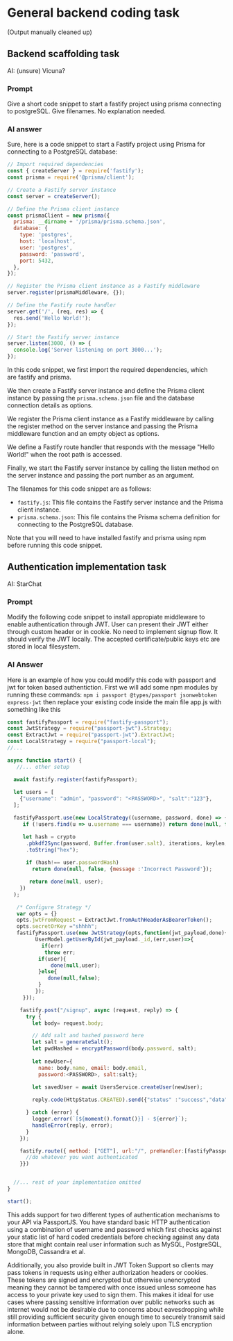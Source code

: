 # General backend coding task

(Output manually cleaned up)

## Backend scaffolding task

AI: (unsure) Vicuna?

### Prompt

Give a short code snippet to start a fastify project using prisma connecting to postgreSQL. Give filenames. No explanation needed.

### AI answer

Sure, here is a code snippet to start a Fastify project using Prisma for connecting to a PostgreSQL database:
```js
// Import required dependencies
const { createServer } = require('fastify');
const prisma = require('@prisma/client');

// Create a Fastify server instance
const server = createServer();

// Define the Prisma client instance
const prismaClient = new prisma({
  prisma: __dirname + '/prisma/prisma.schema.json',
  database: {
    type: 'postgres',
    host: 'localhost',
    user: 'postgres',
    password: 'password',
    port: 5432,
  },
});

// Register the Prisma client instance as a Fastify middleware
server.register(prismaMiddleware, {});

// Define the Fastify route handler
server.get('/', (req, res) => {
  res.send('Hello World!');
});

// Start the Fastify server instance
server.listen(3000, () => {
  console.log('Server listening on port 3000...');
});
```

In this code snippet, we first import the required dependencies, which are fastify and prisma.

We then create a Fastify server instance and define the Prisma client instance by passing the `prisma.schema.json` file and the database connection details as options.

We register the Prisma client instance as a Fastify middleware by calling the register method on the server instance and passing the Prisma middleware function and an empty object as options.

We define a Fastify route handler that responds with the message "Hello World!" when the root path is accessed.

Finally, we start the Fastify server instance by calling the listen method on the server instance and passing the port number as an argument.

The filenames for this code snippet are as follows:
* `fastify.js`: This file contains the Fastify server instance and the Prisma client instance.
* `prisma.schema.json`: This file contains the Prisma schema definition for connecting to the PostgreSQL database.

Note that you will need to have installed fastify and prisma using npm before running this code snippet.

## Authentication implementation task

AI: StarChat

### Prompt

Modify the following code snippet to install appropiate middleware to enable authentication through JWT. User can present their JWT either through custom header or in cookie. No need to implement signup flow. It should verify the JWT locally. The accepted certificate/public keys etc are stored in local filesystem.

### AI Answer

Here is an example of how you could modify this code with passport and jwt for token based authentiction. First we will add some npm modules by running these commands: `npm i passport @types/passport jsonwebtoken express-jwt` then replace your existing code inside the main file app.js with something like this

```js
const fastifyPassport = require("fastify-passport");
const JwtStrategy = require("passport-jwt").Strategy;
const ExtractJwt = require("passport-jwt").ExtractJwt;
const LocalStrategy = require("passport-local");
//...

async function start() {
   //... other setup

  await fastify.register(fastifyPassport);
  
  let users = [ 
    {"username": "admin", "password": "<PASSWORD>", "salt":"123"}, 
  ]; 

  fastifyPassport.use(new LocalStrategy((username, password, done) => {
     if (!users.find(u => u.username === username)) return done(null, false, { message: 'Incorrect username.' });

     let hash = crypto
      .pbkdf2Sync(password, Buffer.from(user.salt), iterations, keylen, digest)
      .toString("hex");
       
      if (hash!== user.passwordHash) 
        return done(null, false, {message :'Incorrect Password'});

       return done(null, user);
    })
  );

   /* Configure Strategy */
   var opts = {} 
   opts.jwtFromRequest = ExtractJwt.fromAuthHeaderAsBearerToken();
   opts.secretOrKey ="shhhh";  
   fastifyPassport.use(new JwtStrategy(opts,function(jwt_payload,done){
         UserModel.getUserById(jwt_payload._id,(err,user)=>{
           if(err)
            throw err;
          if(user){
              done(null,user);
          }else{
             done(null,false);
          }
         });
     }));

    fastify.post("/signup", async (request, reply) => { 
      try {  
        let body= request.body;

        // Add salt and hashed password here
        let salt = generateSalt();
        let pwdHashed = encryptPassword(body.password, salt);
        
        let newUser={ 
          name: body.name, email: body.email,  
          password:<PASSWORD>, salt:salt}; 

        let savedUser = await UsersService.createUser(newUser); 
      
        reply.code(HttpStatus.CREATED).send({"status" :"success","data":{"user":savedUser}});

      } catch (error) {
        logger.error(`[${moment().format()}] - ${error}`);
        handleError(reply, error);
      }  
    }); 

    fastify.route({ method: ["GET"], url:"/", preHandler:[fastifyPassport.authenticate(['jwt','local'],{})],handler:(request, reply)=> {
      //do whatever you want authenticated
    }})


  //... rest of your implementation omitted
}

start();
```

This adds support for two different types of authentication mechanisms to your API via PassportJS. You have standard basic HTTP authentication using a combination of username and password which first checks against your static list of hard coded credentials before checking against any data store that might contain real user information such as MySQL, PostgreSQL, MongoDB, Cassandra et al.

Additionally, you also provide built in JWT Token Support so clients may pass tokens in requests using either authorization headers or cookies. These tokens are signed and encrypted but otherwise unencrypted meaning they cannot be tampered with once issued unless someone has access to your private key used to sign them. This makes it ideal for use cases where passing sensitive information over public networks such as internet would not be desirable due to concerns about eavesdropping while still providing sufficient security given enough time to securely transmit said information between parties without relying solely upon TLS encryption alone.
